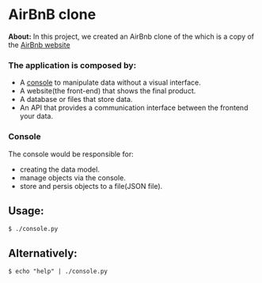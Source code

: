 # AirBnB clone
**About:** In this project, we created an AirBnb clone of the which is a copy of the [AirBnb website](https://www.airbnb.com/)

### The application is composed by:

- A [console](#Console) to manipulate data without a visual interface.
- A website(the front-end) that shows the final product.
- A database or files that store data.
- An API that provides a communication interface between the frontend your data. 

### Console
The console would be responsible for:
- creating the data model.
- manage objects via the console.
- store and persis objects to a file(JSON file).

## Usage:
	$ ./console.py

## Alternatively:
	$ echo "help" | ./console.py
